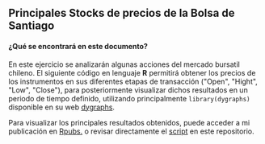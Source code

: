 ## **Principales Stocks de precios de la Bolsa de Santiago**
#### **¿Qué se encontrará en este documento?**
En este ejercicio se analizarán algunas acciones del mercado bursatil chileno. El siguiente código en lenguaje **R** permitirá obtener los precios de los instrumentos en sus diferentes etapas de transacción ("Open", "Hight", "Low", "Close"), para posteriormente visualizar dichos resultados en un periodo de tiempo definido, utilizando principalmente `library(dygraphs)` disponible en su web [dygraphs](https://rstudio.github.io/dygraphs/). 

Para visualizar los principales resultados obtenidos, puede acceder a mi publicación en [Rpubs.](https://rpubs.com/luis-fernandezt/610466) o revisar directamente el [script](https://github.com/luis-fernandezt/Acciones-Bolsa-de-Santiago/blob/master/Stocks.R) en este repositorio.
